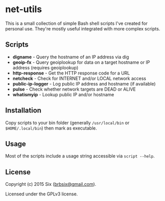 # net-utils

This is a small collection of simple Bash shell scripts I've created for personal use. They're mostly useful integrated with more complex scripts.

Scripts
--------

* **digname** - Query the hostname of an IP address via dig
* **geoip-fx** - Query geoiplookup for data on a target hostname or IP address (requires geoiplookup)
* **http-response** - Get the HTTP response code for a URL
* **netcheck** - Check for INTERNET and/or LOCAL network access
* **public-ip-logger** - Log public IP address and hostname (if available)
* **pulse** - Check whether network targets are DEAD or ALIVE
* **whatismyip** - Lookup public IP and/or hostname

Installation
------------

Copy scripts to your bin folder (generally `/usr/local/bin` or `$HOME/.local/bin`) then mark as executable.

Usage
-----

Most of the scripts include a usage string accessible via `script --help`.

License
-------

Copyright (c) 2015 Six (brbsix@gmail.com).

Licensed under the GPLv3 license.
